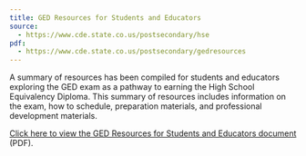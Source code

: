 ```yaml
---
title: GED Resources for Students and Educators
source:
  - https://www.cde.state.co.us/postsecondary/hse
pdf:
  - https://www.cde.state.co.us/postsecondary/gedresources
---
```

A summary of resources has been compiled for students and educators exploring the GED exam as a pathway to earning the High School Equivalency Diploma. This summary of resources includes information on the exam, how to schedule, preparation materials, and professional development materials.

[Click here to view the GED Resources for Students and Educators document](https://www.cde.state.co.us/postsecondary/gedresources) (PDF).